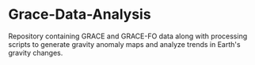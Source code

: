 # Grace-Data-Analysis
Repository containing GRACE and GRACE-FO data along with processing scripts to generate gravity anomaly maps and analyze trends in Earth's gravity changes.
